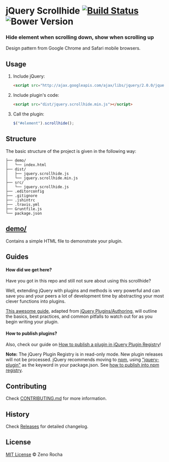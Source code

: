 # jQuery Scrollhide [![Build Status](https://secure.travis-ci.org/jquery-boilerplate/jquery-boilerplate.svg?branch=master)](https://travis-ci.org/jquery-boilerplate/jquery-boilerplate) ![Bower Version](https://badge.fury.io/bo/jquery-boilerplate.svg)

### Hide element when scrolling down, show when scrolling up

Design pattern from Google Chrome and Safari mobile browsers.

## Usage

1. Include jQuery:

	```html
	<script src="http://ajax.googleapis.com/ajax/libs/jquery/2.0.0/jquery.min.js"></script>
	```

2. Include plugin's code:

	```html
	<script src="dist/jquery.scrollhide.min.js"></script>
	```

3. Call the plugin:

	```javascript
	$("#element").scrollhide();
	```

## Structure

The basic structure of the project is given in the following way:

```
├── demo/
│   └── index.html
├── dist/
│   ├── jquery.scrollhide.js
│   └── jquery.scrollhide.min.js
├── src/
│   └── jquery.scrollhide.js
├── .editorconfig
├── .gitignore
├── .jshintrc
├── .travis.yml
├── Gruntfile.js
└── package.json
```

## [demo/](https://github.com/jquery-scrollhide/scrollhide/tree/master/demo)

Contains a simple HTML file to demonstrate your plugin.


## Guides

#### How did we get here?

Have you got in this repo and still not sure about using this scrollhide?

Well, extending jQuery with plugins and methods is very powerful and can save you and your peers a lot of development time by abstracting your most clever functions into plugins.

[This awesome guide](https://github.com/jquery-scrollhide/scrollhide/wiki/How-did-we-get-here%3F), adapted from [jQuery Plugins/Authoring](http://docs.jquery.com/Plugins/Authoring), will outline the basics, best practices, and common pitfalls to watch out for as you begin writing your plugin.

#### How to publish plugins?

Also, check our guide on [How to publish a plugin in jQuery Plugin Registry](https://github.com/jquery-scrollhide/scrollhide/wiki/How-to-publish-a-plugin-in-jQuery-Plugin-Registry
)!

**Note:** The jQuery Plugin Registry is in read-only mode. New plugin releases will not be processed.
jQuery recommends moving to [npm](https://www.npmjs.com/), using ["jquery-plugin"](https://www.npmjs.com/browse/keyword/jquery-plugin) as the keyword in your package.json. See [how to publish into npm registry](https://gist.github.com/coolaj86/1318304).


## Contributing

Check [CONTRIBUTING.md](https://github.com/jquery-scrollhide/scrollhide/blob/master/CONTRIBUTING.md) for more information.

## History

Check [Releases](https://github.com/jquery-scrollhide/jquery-scrollhide/releases) for detailed changelog.

## License

[MIT License](http://zenorocha.mit-license.org/) © Zeno Rocha
